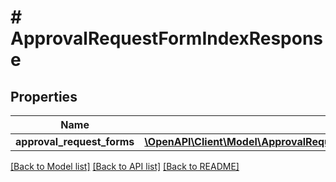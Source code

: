# # ApprovalRequestFormIndexResponse

## Properties

Name | Type | Description | Notes
------------ | ------------- | ------------- | -------------
**approval_request_forms** | [**\OpenAPI\Client\Model\ApprovalRequestFormIndexResponseApprovalRequestForms[]**](ApprovalRequestFormIndexResponseApprovalRequestForms.md) |  |

[[Back to Model list]](../../README.md#models) [[Back to API list]](../../README.md#endpoints) [[Back to README]](../../README.md)

